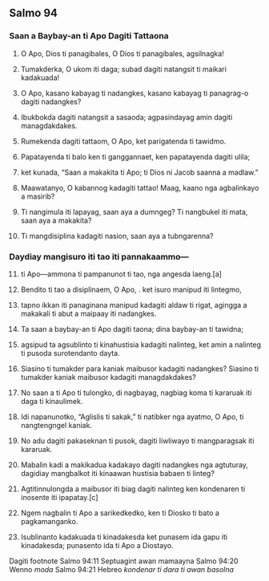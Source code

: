 Salmo 94
--------

### Saan a Baybay-an ti Apo Dagiti Tattaona

1. O Apo, Dios ti panagibales, O Dios ti panagibales, agsilnagka!
2. Tumakderka, O ukom iti daga;
   subad dagiti natangsit ti maikari kadakuada!
3. O Apo, kasano kabayag ti nadangkes, kasano kabayag ti panagrag-o dagiti nadangkes?
4. Ibukbokda dagiti natangsit a sasaoda;
   agpasindayag amin dagiti managdakdakes.
5. Rumekenda dagiti tattaom, O Apo, ket parigatenda ti tawidmo.
6. Papatayenda ti balo ken ti ganggannaet, ken papatayenda dagiti ulila;
7. ket kunada, “Saan a makakita ti Apo;
   ti Dios ni Jacob saanna a madlaw.”

8. Maawatanyo, O kabannog kadagiti tattao!
   Maag, kaano nga agbalinkayo a masirib?
9. Ti nangimula iti lapayag, saan aya a dumngeg?
   Ti nangbukel iti mata, saan aya a makakita?
10. Ti mangdisiplina kadagiti nasion, saan aya a tubngarenna?
### Daydiay mangisuro iti tao iti pannakaammo—

11. ti Apo—ammona ti pampanunot ti tao, nga angesda laeng.[a]

12. Bendito ti tao a disiplinaem, O Apo, .
    ket isuro manipud iti lintegmo,
13. tapno ikkan iti panaginana manipud kadagiti aldaw ti rigat, agingga a makakali ti abut a maipaay iti nadangkes.
14. Ta saan a baybay-an ti Apo dagiti taona;
    dina baybay-an ti tawidna;
15. agsipud ta agsublinto ti kinahustisia kadagiti nalinteg, ket amin a nalinteg ti pusoda surotendanto dayta.

16. Siasino ti tumakder para kaniak maibusor kadagiti nadangkes?
    Siasino ti tumakder kaniak maibusor kadagiti managdakdakes?
17. No saan a ti Apo ti tulongko, di nagbayag, nagbiag koma ti kararuak iti daga ti kinaulimek.
18. Idi napanunotko, “Aglislis ti sakak,” ti natibker nga ayatmo, O Apo, ti nangtengngel kaniak.
19. No adu dagiti pakaseknan ti pusok, dagiti liwliwayo ti mangparagsak iti kararuak.
20. Mabalin kadi a makikadua kadakayo dagiti nadangkes nga agtuturay, dagidiay mangbalkot iti kinaawan hustisia babaen ti linteg?
21. Agtitinnulongda a maibusor iti biag dagiti nalinteg
    ken kondenaren ti inosente iti ipapatay.[c]
22. Ngem nagbalin ti Apo a sarikedkedko, ken ti Diosko ti bato a pagkamanganko.
23. Isublinanto kadakuada ti kinadakesda
    ket punasem ida gapu iti kinadakesda;
    punasento ida ti Apo a Diostayo.

Dagiti footnote
Salmo 94:11 Septuagint awan mamaayna
Salmo 94:20 Wenno *moda*
Salmo 94:21 Hebreo *kondenar ti dara ti awan basolna*